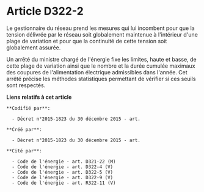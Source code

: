 # Article D322-2

Le gestionnaire du réseau prend les mesures qui lui incombent pour que la tension délivrée par le réseau soit globalement
maintenue à l'intérieur d'une plage de variation et pour que la continuité de cette tension soit globalement assurée.

Un arrêté du ministre chargé de l'énergie fixe les limites, haute et basse, de cette plage de variation ainsi que le nombre
et la durée cumulée maximaux des coupures de l'alimentation électrique admissibles dans l'année. Cet arrêté précise les
méthodes statistiques permettant de vérifier si ces seuils sont respectés.

**Liens relatifs à cet article**

	**Codifié par**:

	  - Décret n°2015-1823 du 30 décembre 2015 - art.

	**Créé par**:

	  - Décret n°2015-1823 du 30 décembre 2015 - art.

	**Cité par**:

	  - Code de l'énergie - art. D321-22 (M)
	  - Code de l'énergie - art. D322-4 (V)
	  - Code de l'énergie - art. D322-5 (V)
	  - Code de l'énergie - art. D322-9 (V)
	  - Code de l'énergie - art. R322-11 (V)
